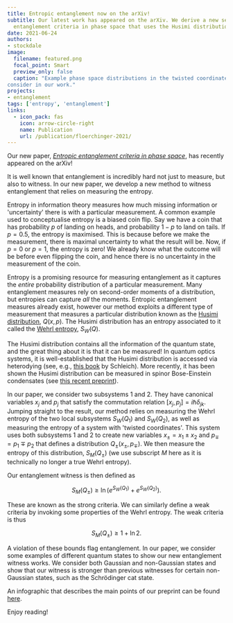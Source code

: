 ```yaml
---
title: Entropic entanglement now on the arXiv!
subtitle: Our latest work has appeared on the arXiv. We derive a new set of
  entanglement criteria in phase space that uses the Husimi distribution.
date: 2021-06-24
authors:
- stockdale
image:
  filename: featured.png
  focal_point: Smart
  preview_only: false
  caption: "Example phase space distributions in the twisted coordinates. These are some of the example states we
consider in our work."
projects:
- entanglement
tags: ['entropy', 'entanglement']
links:
  - icon_pack: fas
    icon: arrow-circle-right
    name: Publication
    url: /publication/floerchinger-2021/
---
```



Our new paper, *[Entropic entanglement criteria in phase space](https://arxiv.org/abs/2106.08788)*, has recently appeared on the 
arXiv!

It is well known that entanglement is incredibly hard not just to measure, but also to witness. In our new paper, we develop a new method to witness entanglement that relies on measuring the entropy.

Entropy in information theory measures how much missing information or 'uncertainty' there is with a particular measurement. A common example used to conceptualise entropy is a biased coin flip. Say we have a coin that has probability $p$ of landing on heads, and
probability $1-p$ to land on tails. If $p=0.5$, the entropy is maximised. This is because before we make the measurement, there is maximal uncertainty to what the result will be. Now, if $p=0$ or $p=1$, the entropy is zero! We already know what the outcome will
be before even flipping the coin, and hence there is no uncertainty in the measurement of the coin.

Entropy is a promising resource for measuring entanglement as it captures the *entire* probability distribution of a particular measurement. Many entanglement measures rely on second-order moments of a distribution, but
entropies can capture *all* the moments. Entropic entanglement measures already exist, however our method exploits a different type of measurement that measures a particular distribution known as the [Husimi
distribution](https://en.wikipedia.org/wiki/Husimi_Q_representation), $Q(x,p)$. The Husimi distribution has an entropy associated to it called the [Wehrl 
entropy](https://en.wikipedia.org/wiki/Wehrl_entropy), $S_W(Q)$.

The Husimi distribution contains all the information of the quantum state, and the great thing about it is that it can be measured! In quantum optics systems, it is well-established that the Husimi distribution is accessed via
heterodying (see, e.g., [this book](https://onlinelibrary.wiley.com/doi/book/10.1002/3527602976) by Schleich). More recently, it has been shown the Husimi distribution can be measured in spinor Bose-Einstein condensates (see [this
recent preprint](https://arxiv.org/abs/2105.12219)).

In our paper, we consider two subsystems $1$ and $2$. They have canonical variables $x_j$ and $p_j$ that satisfy the commutation relation $[x_j,p_j] = i\hbar\delta_{jk}$. Jumping straight to the result, our method relies on measuring the Wehrl entropy of the two
local subsystems $S_W(Q_1)$ and $S_W(Q_2)$, as well as measuring the entropy of a system with 'twisted coordinates'. This system uses both subsystems $1$ and $2$ to create new variables $x_\pm = x_1\pm x_2$ and $p_\mp = p_1 \mp p_2$ that defines a distribution
$Q_\pm(x_\pm,p_\mp)$. We then measure the entropy of this distribution, $S_M(Q_\pm)$ (we use subscript $M$ here as it is technically no longer a true Wehrl entropy).

Our entanglement witness is then defined as

$$ S_M(Q_\pm) \geq \ln\left(e^{S_W(Q_1)} + e^{S_W(Q_2)}\right).$$

These are known as the strong criteria. We can similarly define a weak criteria by invoking some properties of the Wehrl entropy. The weak criteria is thus

$$S_M(Q_\pm) \geq 1 + \ln2.$$

A violation of these bounds flag entanglement. In our paper, we consider some examples of different quantum states to show our new entanglement 
witness works. We consider both Gaussian and non-Gaussian states and show that our witness is stronger than
previous witnesses for certain non-Gaussian states, such as the Schrödinger cat state.

An infographic that describes the main points of our preprint can be found [here](phaseSpace.pdf).

Enjoy reading!
